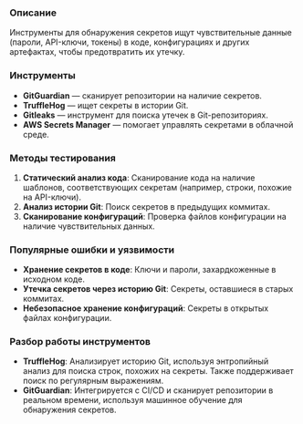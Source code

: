 ### Описание
Инструменты для обнаружения секретов ищут чувствительные данные (пароли, API-ключи, токены) в коде, конфигурациях и других артефактах, чтобы предотвратить их утечку.

### Инструменты
- **GitGuardian** — сканирует репозитории на наличие секретов.
- **TruffleHog** — ищет секреты в истории Git.
- **Gitleaks** — инструмент для поиска утечек в Git-репозиториях.
- **AWS Secrets Manager** — помогает управлять секретами в облачной среде.

### Методы тестирования
1. **Статический анализ кода**: Сканирование кода на наличие шаблонов, соответствующих секретам (например, строки, похожие на API-ключи).
2. **Анализ истории Git**: Поиск секретов в предыдущих коммитах.
3. **Сканирование конфигураций**: Проверка файлов конфигурации на наличие чувствительных данных.

### Популярные ошибки и уязвимости
- **Хранение секретов в коде**: Ключи и пароли, захардкоженные в исходном коде.
- **Утечка секретов через историю Git**: Секреты, оставшиеся в старых коммитах.
- **Небезопасное хранение конфигураций**: Секреты в открытых файлах конфигурации.

### Разбор работы инструментов
- **TruffleHog**: Анализирует историю Git, используя энтропийный анализ для поиска строк, похожих на секреты. Также поддерживает поиск по регулярным выражениям.
- **GitGuardian**: Интегрируется с CI/CD и сканирует репозитории в реальном времени, используя машинное обучение для обнаружения секретов.